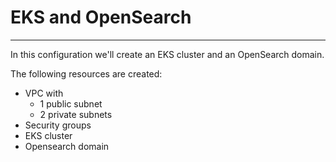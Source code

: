 # EKS and OpenSearch
---

In this configuration we'll create an EKS cluster and an OpenSearch domain.

The following resources are created:
* VPC with
    * 1 public subnet
    * 2 private subnets
* Security groups
* EKS cluster
* Opensearch domain


